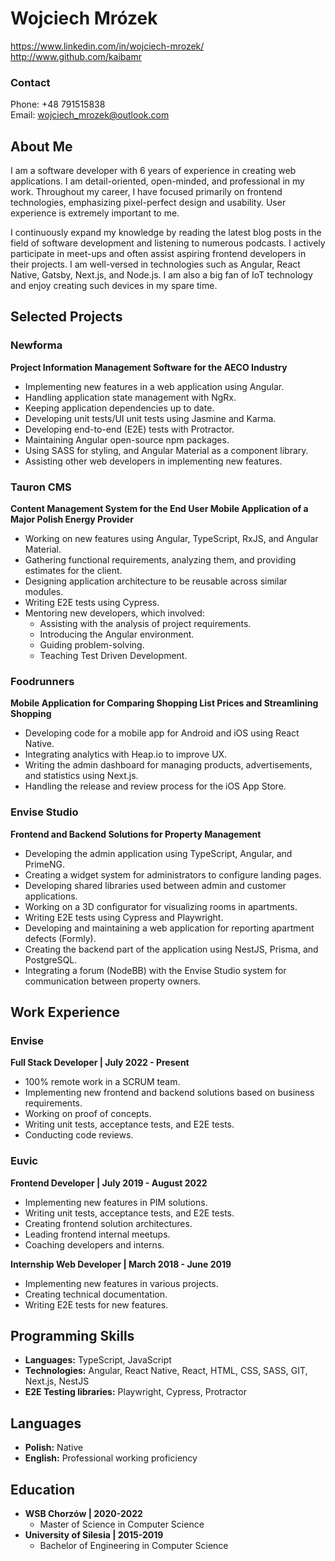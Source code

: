 # Wojciech Mrózek
https://www.linkedin.com/in/wojciech-mrozek/ \
http://www.github.com/kaibamr

### Contact
Phone: +48 791515838 \
Email: wojciech_mrozek@outlook.com

## About Me

I am a software developer with 6 years of experience in creating web applications. I am detail-oriented, open-minded, and professional in my work. Throughout my career, I have focused primarily on frontend technologies, emphasizing pixel-perfect design and usability. User experience is extremely important to me.

I continuously expand my knowledge by reading the latest blog posts in the field of software development and listening to numerous podcasts. I actively participate in meet-ups and often assist aspiring frontend developers in their projects. I am well-versed in technologies such as Angular, React Native, Gatsby, Next.js, and Node.js. I am also a big fan of IoT technology and enjoy creating such devices in my spare time.

## Selected Projects

### Newforma
**Project Information Management Software for the AECO Industry**
- Implementing new features in a web application using Angular.
- Handling application state management with NgRx.
- Keeping application dependencies up to date.
- Developing unit tests/UI unit tests using Jasmine and Karma.
- Developing end-to-end (E2E) tests with Protractor.
- Maintaining Angular open-source npm packages.
- Using SASS for styling, and Angular Material as a component library.
- Assisting other web developers in implementing new features.

### Tauron CMS
**Content Management System for the End User Mobile Application of a Major Polish Energy Provider**
- Working on new features using Angular, TypeScript, RxJS, and Angular Material.
- Gathering functional requirements, analyzing them, and providing estimates for the client.
- Designing application architecture to be reusable across similar modules.
- Writing E2E tests using Cypress.
- Mentoring new developers, which involved:
  - Assisting with the analysis of project requirements.
  - Introducing the Angular environment.
  - Guiding problem-solving.
  - Teaching Test Driven Development.

### Foodrunners
**Mobile Application for Comparing Shopping List Prices and Streamlining Shopping**
- Developing code for a mobile app for Android and iOS using React Native.
- Integrating analytics with Heap.io to improve UX.
- Writing the admin dashboard for managing products, advertisements, and statistics using Next.js.
- Handling the release and review process for the iOS App Store.

### Envise Studio
**Frontend and Backend Solutions for Property Management**
- Developing the admin application using TypeScript, Angular, and PrimeNG.
- Creating a widget system for administrators to configure landing pages.
- Developing shared libraries used between admin and customer applications.
- Working on a 3D configurator for visualizing rooms in apartments.
- Writing E2E tests using Cypress and Playwright.
- Developing and maintaining a web application for reporting apartment defects (Formly).
- Creating the backend part of the application using NestJS, Prisma, and PostgreSQL.
- Integrating a forum (NodeBB) with the Envise Studio system for communication between property owners.

## Work Experience

### Envise
**Full Stack Developer | July 2022 - Present**
- 100% remote work in a SCRUM team.
- Implementing new frontend and backend solutions based on business requirements.
- Working on proof of concepts.
- Writing unit tests, acceptance tests, and E2E tests.
- Conducting code reviews.

### Euvic
**Frontend Developer | July 2019 - August 2022**
- Implementing new features in PIM solutions.
- Writing unit tests, acceptance tests, and E2E tests.
- Creating frontend solution architectures.
- Leading frontend internal meetups.
- Coaching developers and interns.

**Internship Web Developer | March 2018 - June 2019**
- Implementing new features in various projects.
- Creating technical documentation.
- Writing E2E tests for new features.

## Programming Skills
- **Languages:** TypeScript, JavaScript
- **Technologies:** Angular, React Native, React, HTML, CSS, SASS, GIT, Next.js, NestJS
- **E2E Testing libraries:** Playwright, Cypress, Protractor

## Languages
- **Polish:** Native
- **English:** Professional working proficiency

## Education
- **WSB Chorzów | 2020-2022**
  - Master of Science in Computer Science
- **University of Silesia | 2015-2019**
  - Bachelor of Engineering in Computer Science
